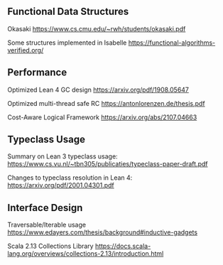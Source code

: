 Functional Data Structures
---

Okasaki
https://www.cs.cmu.edu/~rwh/students/okasaki.pdf

Some structures implemented in Isabelle
https://functional-algorithms-verified.org/


Performance
---

Optimized Lean 4 GC design
https://arxiv.org/pdf/1908.05647

Optimized multi-thread safe RC
https://antonlorenzen.de/thesis.pdf

Cost-Aware Logical Framework
https://arxiv.org/abs/2107.04663


Typeclass Usage
---

Summary on Lean 3 typeclass usage:
https://www.cs.vu.nl/~tbn305/publicaties/typeclass-paper-draft.pdf

Changes to typeclass resolution in Lean 4:
https://arxiv.org/pdf/2001.04301.pdf


Interface Design
---

Traversable/Iterable usage
https://www.edayers.com/thesis/background#inductive-gadgets

Scala 2.13 Collections Library
https://docs.scala-lang.org/overviews/collections-2.13/introduction.html
